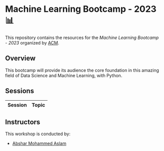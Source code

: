 # Machine Learning Bootcamp - 2023 📊

This repository contains the resources for the *Machine Learning Bootcamp - 2023* organized by [ACM](https://www.acmbpdc.org/).

## Overview

This bootcamp will provide its audience the core foundation in this amazing field of Data Science and Machine Learning, with Python.

## Sessions

| Session | Topic |
| :-----: |:-------------:|

## Instructors

This workshop is conducted by:

* [Abshar Mohammed Aslam](https://github.com/abxhr)